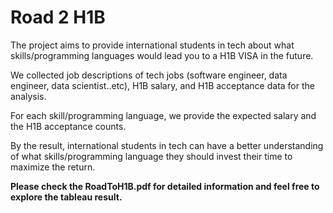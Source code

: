# Road 2 H1B
The project aims to provide international students in tech about what skills/programming languages would lead you to a H1B VISA in the future.

We collected job descriptions of tech jobs (software engineer, data engineer, data scientist..etc), H1B salary, and H1B acceptance data for the analysis.

For each skill/programming language, we provide the expected salary and the H1B acceptance counts.

By the result, international students in tech can have a better understanding of what skills/programming language they should invest their time to maximize the return. 

**Please check the RoadToH1B.pdf for detailed information and feel free to explore the tableau result.**
